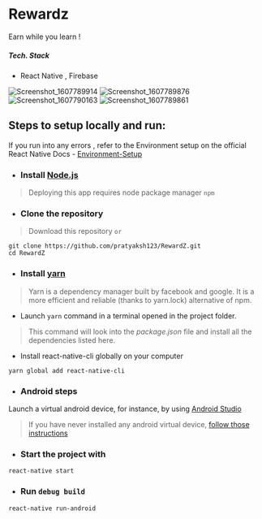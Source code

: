 # Rewardz
Earn while you learn !


##### Tech. Stack
- React Native , Firebase

![Screenshot_1607789914](https://user-images.githubusercontent.com/55044774/101989226-ee0cb980-3cc4-11eb-955f-26f29f3224f8.png)
![Screenshot_1607789876](https://user-images.githubusercontent.com/55044774/101989252-12689600-3cc5-11eb-8856-d52892c24318.png)
![Screenshot_1607790163](https://user-images.githubusercontent.com/55044774/101989276-4479f800-3cc5-11eb-85af-f7b0964d80ac.png)
![Screenshot_1607789861](https://user-images.githubusercontent.com/55044774/101989316-90c53800-3cc5-11eb-887d-561572dd3c77.png)




## Steps to setup locally and run:
If you run into any errors , refer to the Environment setup on the official React Native Docs - [Environment-Setup](https://reactnative.dev/docs/environment-setup)

* ### Install [Node.js](https://nodejs.org/en/download/current/)
> Deploying this app requires node package manager `npm` 

* ### Clone the repository
> Download this repository `or`
```
git clone https://github.com/pratyaksh123/RewardZ.git
cd RewardZ
```
* ### Install [yarn](https://yarnpkg.com/en/docs/install)
> Yarn is a dependency manager built by facebook and google. It is a more efficient and reliable (thanks to yarn.lock) alternative of npm.
- Launch ``` yarn ``` command in a terminal opened in the project folder.
> This command will look into the *package.json* file and install all the dependencies listed here.
- Install react-native-cli globally on your computer
```
yarn global add react-native-cli
```
* ### Android steps
Launch a virtual android device, for instance, by using [Android Studio](https://developer.android.com/studio/run/managing-avds.html#viewing)

> If you have never installed any android virtual device, [follow those instructions](https://developer.android.com/studio/run/managing-avds.html#createavd)

* ### Start the project with
```
react-native start
```
* ### Run `debug build`
```
react-native run-android
```
